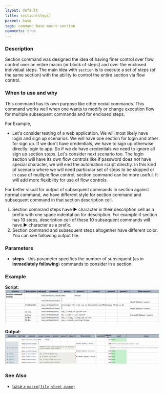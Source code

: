 ```yaml
---
layout: default
title: section(steps)
parent: base
tags: command base macro section
comments: true
---
```


### Description
Section command was designed the idea of having finer control over flow control over an entire macro (or block of 
steps) and over the enclosed individual steps. The main idea with `section` is to execute a set of steps (of the same 
section) with the ability to control the entire section via flow control.

### When to use and why
This command has its own purpose like other nexial commands. This command works well when one wants to modify or change 
execution flow for multiple subsequent commands and for enclosed steps. 

For Example,<br/>
- Let's consider testing of a web application. We will most likely have login and sign up scenarios. We will have one 
  section for login and other for sign up. If we don't have credentials, we have to sign up otherwise directly login 
  to app. So if we do have credentials we need to ignore all sign up section steps. Let's consider next scenario too. 
  The login section will have its own flow controls like if password does not have special character, we will end the 
  automation script directly. In this kind of scenario where we will need particular set of steps to be skipped or in 
  case of multiple flow control, section command can be more useful. It will add more flexibility for use of flow 
  controls.

For better visual for output of subsequent commands in section against normal command, we have different style for 
section command and subsequent command in that section description cell.
1. Section command steps have **►** character in their description cell as a prefix with one space indentation for 
   description. For example if section has 10 steps, description cell of these 10 subsequent commands will have 
   **►** character as a prefix.  
2. Section command and subsequent steps altogether have different color. You can see following output file. 

    
### Parameters
- **steps** - this parameter specifies the number of subsequent (as in **immediately following**) commands to 
  consider in a section.


### Example
**Script**:<br/>
![script](image/section_01.png)

**Output**:<br/>
![Output](image/section_02.png)


### See Also
- [base &raquo; `macro(file,sheet,name)`](macro(file,sheet,name))
